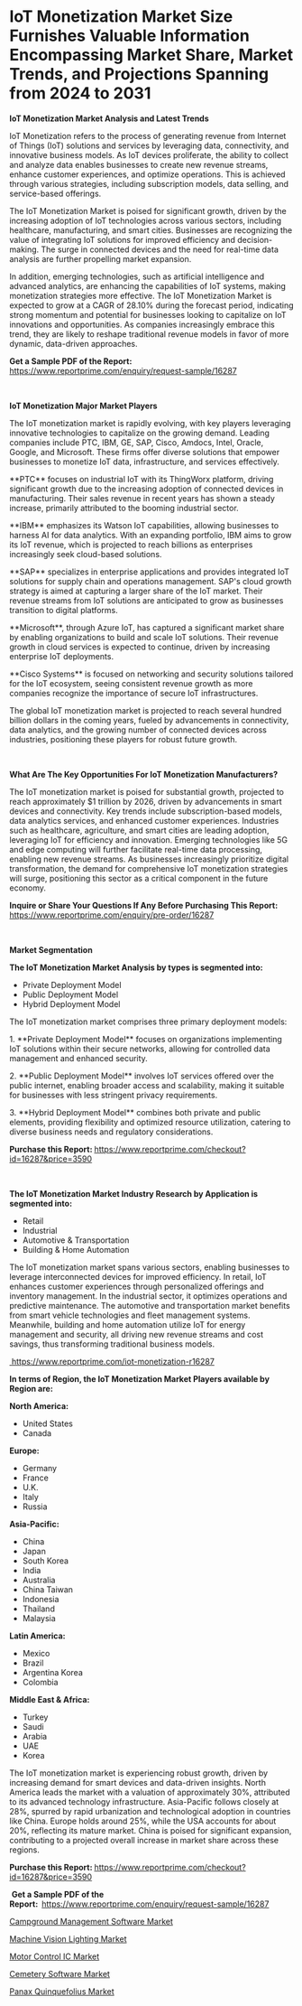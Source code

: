 <p><h1>IoT Monetization Market Size Furnishes Valuable Information Encompassing Market Share, Market Trends, and Projections Spanning from 2024 to 2031</h1></p><p><strong>IoT Monetization Market Analysis and Latest Trends</strong></p>
<p><p>IoT Monetization refers to the process of generating revenue from Internet of Things (IoT) solutions and services by leveraging data, connectivity, and innovative business models. As IoT devices proliferate, the ability to collect and analyze data enables businesses to create new revenue streams, enhance customer experiences, and optimize operations. This is achieved through various strategies, including subscription models, data selling, and service-based offerings.</p><p>The IoT Monetization Market is poised for significant growth, driven by the increasing adoption of IoT technologies across various sectors, including healthcare, manufacturing, and smart cities. Businesses are recognizing the value of integrating IoT solutions for improved efficiency and decision-making. The surge in connected devices and the need for real-time data analysis are further propelling market expansion.</p><p>In addition, emerging technologies, such as artificial intelligence and advanced analytics, are enhancing the capabilities of IoT systems, making monetization strategies more effective. The IoT Monetization Market is expected to grow at a CAGR of 28.10% during the forecast period, indicating strong momentum and potential for businesses looking to capitalize on IoT innovations and opportunities. As companies increasingly embrace this trend, they are likely to reshape traditional revenue models in favor of more dynamic, data-driven approaches.</p></p>
<p><strong>Get a Sample PDF of the Report:&nbsp;</strong> <a href="https://www.reportprime.com/enquiry/request-sample/16287?utm_campaign=1091&utm_medium=2&utm_source=Github&utm_content=ia&utm_term=16112024&utm_id=iot-monetization">https://www.reportprime.com/enquiry/request-sample/16287</a></p>
<p>&nbsp;</p>
<p><strong>IoT Monetization Major Market Players</strong></p>
<p><p>The IoT monetization market is rapidly evolving, with key players leveraging innovative technologies to capitalize on the growing demand. Leading companies include PTC, IBM, GE, SAP, Cisco, Amdocs, Intel, Oracle, Google, and Microsoft. These firms offer diverse solutions that empower businesses to monetize IoT data, infrastructure, and services effectively.</p><p>**PTC** focuses on industrial IoT with its ThingWorx platform, driving significant growth due to the increasing adoption of connected devices in manufacturing. Their sales revenue in recent years has shown a steady increase, primarily attributed to the booming industrial sector. </p><p>**IBM** emphasizes its Watson IoT capabilities, allowing businesses to harness AI for data analytics. With an expanding portfolio, IBM aims to grow its IoT revenue, which is projected to reach billions as enterprises increasingly seek cloud-based solutions.</p><p>**SAP** specializes in enterprise applications and provides integrated IoT solutions for supply chain and operations management. SAP's cloud growth strategy is aimed at capturing a larger share of the IoT market. Their revenue streams from IoT solutions are anticipated to grow as businesses transition to digital platforms.</p><p>**Microsoft**, through Azure IoT, has captured a significant market share by enabling organizations to build and scale IoT solutions. Their revenue growth in cloud services is expected to continue, driven by increasing enterprise IoT deployments.</p><p>**Cisco Systems** is focused on networking and security solutions tailored for the IoT ecosystem, seeing consistent revenue growth as more companies recognize the importance of secure IoT infrastructures.</p><p>The global IoT monetization market is projected to reach several hundred billion dollars in the coming years, fueled by advancements in connectivity, data analytics, and the growing number of connected devices across industries, positioning these players for robust future growth.</p></p>
<p>&nbsp;</p>
<p><strong>What Are The Key Opportunities For IoT Monetization Manufacturers?</strong></p>
<p><p>The IoT monetization market is poised for substantial growth, projected to reach approximately $1 trillion by 2026, driven by advancements in smart devices and connectivity. Key trends include subscription-based models, data analytics services, and enhanced customer experiences. Industries such as healthcare, agriculture, and smart cities are leading adoption, leveraging IoT for efficiency and innovation. Emerging technologies like 5G and edge computing will further facilitate real-time data processing, enabling new revenue streams. As businesses increasingly prioritize digital transformation, the demand for comprehensive IoT monetization strategies will surge, positioning this sector as a critical component in the future economy.</p></p>
<p><strong>Inquire or Share Your Questions If Any Before Purchasing This Report:</strong> <a href="https://www.reportprime.com/enquiry/pre-order/16287?utm_campaign=1091&utm_medium=2&utm_source=Github&utm_content=ia&utm_term=16112024&utm_id=iot-monetization">https://www.reportprime.com/enquiry/pre-order/16287</a></p>
<p>&nbsp;</p>
<p><strong>Market Segmentation</strong></p>
<p><strong>The IoT Monetization Market Analysis by types is segmented into:</strong></p>
<p><ul><li>Private Deployment Model</li><li>Public Deployment Model</li><li>Hybrid Deployment Model</li></ul></p>
<p><p>The IoT monetization market comprises three primary deployment models: </p><p>1. **Private Deployment Model** focuses on organizations implementing IoT solutions within their secure networks, allowing for controlled data management and enhanced security.</p><p>2. **Public Deployment Model** involves IoT services offered over the public internet, enabling broader access and scalability, making it suitable for businesses with less stringent privacy requirements.</p><p>3. **Hybrid Deployment Model** combines both private and public elements, providing flexibility and optimized resource utilization, catering to diverse business needs and regulatory considerations.</p></p>
<p><strong>Purchase this Report:&nbsp;</strong><a href="https://www.reportprime.com/checkout?id=16287&price=3590&utm_campaign=1091&utm_medium=2&utm_source=Github&utm_content=ia&utm_term=16112024&utm_id=iot-monetization">https://www.reportprime.com/checkout?id=16287&price=3590</a></p>
<p>&nbsp;</p>
<p><strong>The IoT Monetization Market Industry Research by Application is segmented into:</strong></p>
<p><ul><li>Retail</li><li>Industrial</li><li>Automotive & Transportation</li><li>Building & Home Automation</li></ul></p>
<p><p>The IoT monetization market spans various sectors, enabling businesses to leverage interconnected devices for improved efficiency. In retail, IoT enhances customer experiences through personalized offerings and inventory management. In the industrial sector, it optimizes operations and predictive maintenance. The automotive and transportation market benefits from smart vehicle technologies and fleet management systems. Meanwhile, building and home automation utilize IoT for energy management and security, all driving new revenue streams and cost savings, thus transforming traditional business models.</p></p>
<p><a href="https://www.reportprime.com/iot-monetization-r16287?utm_campaign=1091&utm_medium=2&utm_source=Github&utm_content=ia&utm_term=16112024&utm_id=iot-monetization">&nbsp;https://www.reportprime.com/iot-monetization-r16287</a></p>
<p><strong>In terms of Region, the IoT Monetization Market Players available by Region are:</strong></p>
<p>
    <p> <strong> North America: </strong>
        <ul>
            <li>United States</li>
            <li>Canada</li>
        </ul>
        </p> 
    <p> <strong> Europe: </strong>
        <ul>
            <li>Germany</li>
            <li>France</li>
            <li>U.K.</li>
            <li>Italy</li>
            <li>Russia</li>
        </ul>
        </p> 
    <p> <strong> Asia-Pacific: </strong>
        <ul>
            <li>China</li>
            <li>Japan</li>
            <li>South Korea</li>
            <li>India</li>
            <li>Australia</li>
            <li>China Taiwan</li>
            <li>Indonesia</li>
            <li>Thailand</li>
            <li>Malaysia</li>
        </ul>
        </p> 
    <p> <strong> Latin America: </strong>
        <ul>
            <li>Mexico</li>
            <li>Brazil</li>
            <li>Argentina Korea</li>
            <li>Colombia</li>
        </ul>
        </p> 
    <p> <strong> Middle East & Africa: </strong>
        <ul>
            <li>Turkey</li>
            <li>Saudi</li>
            <li>Arabia</li>
            <li>UAE</li>
            <li>Korea</li>
        </ul>
    </p>
    </p>
<p><p>The IoT monetization market is experiencing robust growth, driven by increasing demand for smart devices and data-driven insights. North America leads the market with a valuation of approximately 30%, attributed to its advanced technology infrastructure. Asia-Pacific follows closely at 28%, spurred by rapid urbanization and technological adoption in countries like China. Europe holds around 25%, while the USA accounts for about 20%, reflecting its mature market. China is poised for significant expansion, contributing to a projected overall increase in market share across these regions.</p></p>
<p><strong>Purchase this Report: </strong><a href="https://www.reportprime.com/checkout?id=16287&price=3590&utm_campaign=1091&utm_medium=2&utm_source=Github&utm_content=ia&utm_term=16112024&utm_id=iot-monetization">https://www.reportprime.com/checkout?id=16287&price=3590</a></p>
<p>&nbsp;<strong>Get a Sample PDF of the Report:&nbsp;&nbsp;</strong><a href="https://www.reportprime.com/enquiry/request-sample/16287?utm_campaign=1091&utm_medium=2&utm_source=Github&utm_content=ia&utm_term=16112024&utm_id=iot-monetization">https://www.reportprime.com/enquiry/request-sample/16287</a></p>
<p><strong></strong></p>
<p><p><a href="https://issuu.com/reportprime-2/docs/campground-management-software-mark_49bc12ff75b651?utm_campaign=1091&utm_medium=2&utm_source=Github&utm_content=ia&utm_term=16112024&utm_id=iot-monetization">Campground Management Software Market</a></p><p><a href="https://www.linkedin.com/pulse/machine-vision-lighting-market-investigation-industry-evolution-9msqc?utm_campaign=1091&utm_medium=2&utm_source=Github&utm_content=ia&utm_term=16112024&utm_id=iot-monetization">Machine Vision Lighting Market</a></p><p><a href="https://www.linkedin.com/pulse/future-motor-control-ic-market-global-forecast-trends-i6fkc?utm_campaign=1091&utm_medium=2&utm_source=Github&utm_content=ia&utm_term=16112024&utm_id=iot-monetization">Motor Control IC Market</a></p><p><a href="https://issuu.com/reportprime-2/docs/cemetery-software-market-size-2030._e6c32f01a9b3df?utm_campaign=1091&utm_medium=2&utm_source=Github&utm_content=ia&utm_term=16112024&utm_id=iot-monetization">Cemetery Software Market</a></p><p><a href="https://github.com/MariaWashington76/Market-Research-Report-List-1/blob/main/panax-quinquefolius-market.md?utm_campaign=1091&utm_medium=2&utm_source=Github&utm_content=ia&utm_term=16112024&utm_id=iot-monetization">Panax Quinquefolius Market</a></p></p>